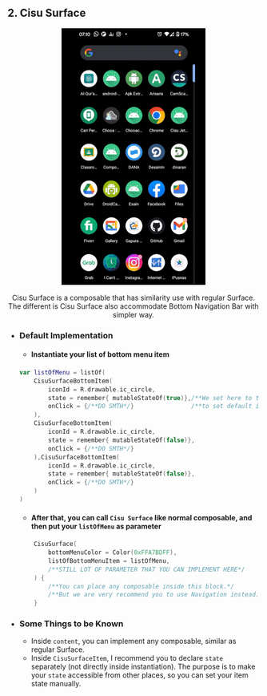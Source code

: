 ## 2. Cisu Surface
<p align="center">
<img src = "https://raw.githubusercontent.com/fahmirumagutawan/Cisu-Jetpack-Component/master/docs/CisuSurface_Preview.gif" height = "512" >
<p align="center">Cisu Surface is a composable that has similarity use with regular Surface. The different is Cisu Surface also accommodate  Bottom Navigation Bar with simpler way.</p>
</p>

-	### Default Implementation
	- #### Instantiate your list of bottom menu item
	```kotlin
	var listOfMenu = listOf(  
		CisuSurfaceBottomItem(  
			iconId = R.drawable.ic_circle,  
			state = remember{ mutableStateOf(true)},/**We set here to true, */
			onClick = {/**DO SMTH*/}				/**to set default item to be selected first*/  
		),  
		CisuSurfaceBottomItem(  
			iconId = R.drawable.ic_circle,  
			state = remember{ mutableStateOf(false)},  
			onClick = {/**DO SMTH*/}
		),CisuSurfaceBottomItem(  
			iconId = R.drawable.ic_circle,  
			state = remember{ mutableStateOf(false)},  
			onClick = {/**DO SMTH*/}
		)  
	)
	```
	- #### After that, you can call `Cisu Surface` like normal composable, and then put your `listOfMenu` as parameter
	```kotlin
		CisuSurface(  
		    bottomMenuColor = Color(0xFFA7BDFF),  
			listOfBottomMenuItem = listOfMenu,
			/**STILL LOT OF PARAMETER THAT YOU CAN IMPLEMENT HERE*/
		) {  
			/**You can place any composable inside this block.*/
			/**But we are very recommend you to use Navigation instead.*/  
		}
	```  
- ### Some Things to be Known
	- Inside `content`, you can implement any composable, similar as regular Surface.
	- Inside `CisuSurfaceItem`, I recommend you to declare `state` separately (not directly inside instantiation). The purpose is to make your `state` accessible from other places, so you can set your item state manually. 
